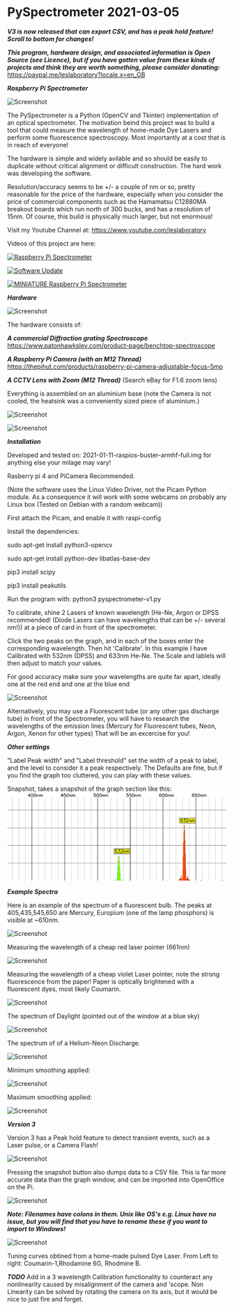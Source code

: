 # PySpectrometer 2021-03-05

***V3 is now released that can export CSV, and has a peak hold feature! Scroll to bottom for changes!***

***This program, hardware design, and associated information is Open Source (see Licence), but if you have gotten value from these kinds of projects and think they are worth something, please consider donating:*** https://paypal.me/leslaboratory?locale.x=en_GB

***Raspberry Pi Spectrometer***

![Screenshot](media/fluorescent.png)

The PySpectrometer is a Python (OpenCV and Tkinter) implementation of an optical spectrometer. The motivation beind this project was to build a tool that could measure the wavelength of home-made Dye Lasers and perform some fluorescence spectroscopy. Most importantly at a cost that is in reach of everyone!

The hardware is simple and widely avilable and so should be easily to duplicate without critical alignment or difficult construction. The hard work was developing the software.

Resolution/accuracy seems to be +/- a couple of nm or so, pretty reasonable for the price of the hardware, especially when you consider the price of commercial components such as the Hamamatsu C12880MA breakout boards which run north of 300 bucks, and has a resolution of 15nm. Of course, this build is physically much larger, but not enormous!


Visit my Youtube Channel at: https://www.youtube.com/leslaboratory

Videos of this project are here:


[![Raspberry Pi Spectrometer](https://img.youtube.com/vi/T_goVwwxKE4/0.jpg)](https://www.youtube.com/watch?v=T_goVwwxKE4 "Raspberry pi Spectrometer")

[![Software Update](https://img.youtube.com/vi/dm3woVQp8Xc/0.jpg)](https://www.youtube.com/watch?v=dm3woVQp8Xc "Software Update")

[![MINIATURE Raspberry Pi Spectrometer](https://img.youtube.com/vi/Tw3HJEhE2dI/0.jpg)](https://www.youtube.com/watch?v=Tw3HJEhE2dI "MINIATURE Raspberry pi Spectrometer")

***Hardware***

![Screenshot](media/scope.png)

The hardware consists of: 

***A commercial Diffraction grating Spectroscope***
https://www.patonhawksley.com/product-page/benchtop-spectroscope

***A Raspberry Pi Camera (with an M12 Thread)***
https://thepihut.com/products/raspberry-pi-camera-adjustable-focus-5mp

***A CCTV Lens with Zoom (M12 Thread)*** 
(Search eBay for F1.6 zoom lens)

Everything is assembled on an aluminium base (note the Camera is not cooled, the heatsink was a conveniently sized piece of aluminium.)

![Screenshot](media/parts.png)

![Screenshot](media/pi.png)

***Installation***

Developed and tested on: 2021-01-11-raspios-buster-armhf-full.img for anything else your milage may vary!

Rasberry pi 4 and PiCamera Recommended. 

(Note the software uses the Linux Video Driver, not the Picam Python module. As a consequence it will work with some webcams on probably any Linux box (Tested on Debian with a random webcam)) 

First attach the Picam, and enable it with raspi-config

Install the dependencies:

sudo apt-get install python3-opencv

sudo apt-get install python-dev libatlas-base-dev

pip3 install scipy

pip3 install peakutils


Run the program with: python3 pyspectrometer-v1.py


To calibrate, shine 2 Lasers of known wavelength (He-Ne, Argon or DPSS recommended! (Diode Lasers can have wavelengths that can be +/- several nm!)) at a piece of card in front of the spectrometer.

Click the two peaks on the graph, and in each of the boxes enter the corresponding wavelength. Then hit 'Calibrate'. In this example I have Calibrated with 532nm (DPSS) and 633nm He-Ne. The Scale and lablels will then adjust to match your values.

For good accuracy make sure your wavelengths are quite far apart, ideally one at the red end and one at the blue end

![Screenshot](media/calib.png)

Alternatively, you may use a Fluorescent tube (or any other gas discharge tube) in front of the Spectrometer, you will have to research the wavelengths of the emission lines (Mercury for Fluorescent tubes, Neon, Argon, Xenon for other types) That will be an excercise for you!


***Other settings***

"Label Peak width" and "Label threshold" set the width of a peak to label, and the level to consider it a peak respectively. The Defaults are fine, but if you find the graph too cluttered, you can play with these values.

Snapshot, takes a snapshot of the graph section like this:
![Screenshot](media/spectrum-09-04-2021-15-19-27.jpg)


***Example Spectra***

Here is an example of the spectrum of a fluorescent bulb. The peaks at 405,435,545,650 are Mercury, Europium (one of the lamp phosphors) is visible at ~610nm.

![Screenshot](media/fluorescent.png)

Measuring the wavelength of a cheap red laser pointer (661nm)

![Screenshot](media/pointer.png)

Measuring the wavelength of a cheap violet Laser pointer, note the strong fluorescence from the paper! Paper is optically brightened with a fluorescent dyes, most likely Coumarin.

![Screenshot](media/uv.png)

The spectrum of Daylight (pointed out of the window at a blue sky)

![Screenshot](media/daylight.png)


The spectrum of of a Helium-Neon Discharge.

![Screenshot](media/henespectrum.png)


Minimum smoothing applied:

![Screenshot](media/maxres.png)

Maximum smoothing applied:

![Screenshot](media/maxsmooth.png)

***Version 3***

Version 3 has a Peak hold feature to detect transient events, such as a Laser pulse, or a Camera Flash!

![Screenshot](media/v3.png)

Pressing the snapshot button also dumps data to a CSV file. This is far more accurate data than the graph window, and can be imported into OpenOffice on the Pi.

![Screenshot](media/csv.png)

***Note: Filenames have colons in them. Unix like OS's e.g. Linux have no issue, but you will find that you have to rename these if you want to import to Windows!***

![Screenshot](media/tuning-curves.png)

Tuning curves obtined from a home-made pulsed Dye Laser.
From Left to right: Coumarin-1,Rhodamine 6G, Rhodmine B.

***TODO***
Add in a 3 wavelength Calibration functionality to counteract any nonlinearity caused by misalignment of the camera and 'scope. Non Linearity can be solved by rotating the camera on its axis, but it would be nice to just fire and forget.



